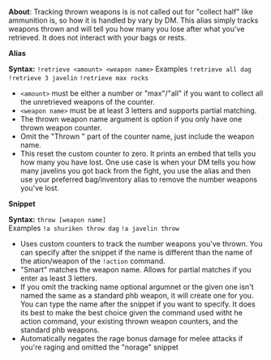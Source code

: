 __About__: Tracking thrown weapons is is not called out for "collect half" like ammunition is, so how it is handled by vary by DM.
This alias simply tracks weapons thrown and will tell you how many you lose after what you've retrieved. It does not interact with your bags or rests.

**__Alias__**

**Syntax:** ``!retrieve <amount> <weapon name>``
Examples ``!retrieve all dag``  ``!retrieve 3 javelin`` ``!retrieve max rocks``


- ``<amount>`` must be either a number or "max"/"all" if you want to collect all the unretrieved weapons of the counter.
- ``<weapon name>`` must be at least 3 letters and supports partial matching.
- The thrown weapon name argument is option if you only have one thrown weapon counter.
- Omit the "Thrown " part of the counter name, just include the weapon name.
- This reset the custom counter to zero. It prints an embed that tells you how many you have lost. One use case is when your DM tells you how many javelins you got back from the fight, you use the alias and then use your preferred bag/inventory alias to remove the number weapons you've lost.

__**Snippet**__

**Syntax:** ``throw [weapon name]``  
Examples ``!a shuriken throw dag``   ``!a javelin throw``

- Uses custom counters to track the number weapons you've thrown. You can specify after the snippet if the name is different than the name of the ation/weapon of the ``!action`` command.
- "Smart" matches the weapon name. Allows for partial matches if you enter as least 3 letters.
- If you omit the tracking name optional argumnet or the given one isn't named the same as a standard phb weapon, it will create one for you. You can type the name after the snippet if you want to specify. It does its best to make the best choice given the command used witht he action command, your existing thrown weapon counters, and the standard phb weapons.
- Automatically negates the rage bonus damage for melee attacks if you're raging and omitted the "norage" snippet